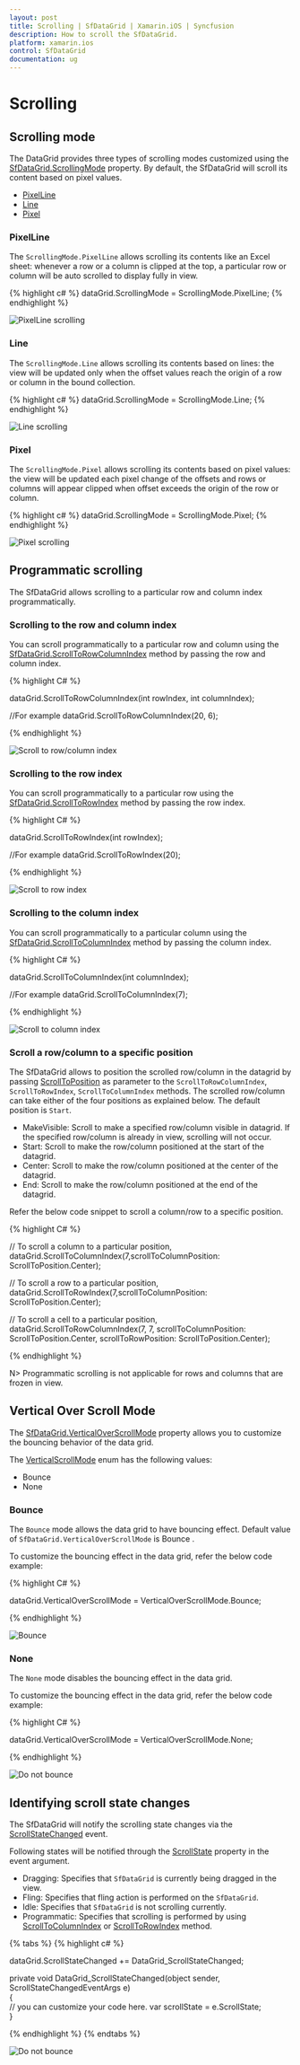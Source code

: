 ```yaml
---
layout: post
title: Scrolling | SfDataGrid | Xamarin.iOS | Syncfusion
description: How to scroll the SfDataGrid.
platform: xamarin.ios
control: SfDataGrid
documentation: ug
---
```


# Scrolling 

## Scrolling mode

The DataGrid provides three types of scrolling modes customized using the [SfDataGrid.ScrollingMode](http://help.syncfusion.com/cr/cref_files/xamarin-ios/Syncfusion.SfDataGrid.iOS~Syncfusion.SfDataGrid.SfDataGrid~ScrollingMode.html) property. By default, the SfDataGrid will scroll its content based on pixel values.

* [PixelLine](http://help.syncfusion.com/cr/cref_files/xamarin-ios/Syncfusion.SfDataGrid.iOS~Syncfusion.SfDataGrid.ScrollingMode.html)
* [Line](http://help.syncfusion.com/cr/cref_files/xamarin-ios/Syncfusion.SfDataGrid.iOS~Syncfusion.SfDataGrid.ScrollingMode.html)
* [Pixel](http://help.syncfusion.com/cr/cref_files/xamarin-ios/Syncfusion.SfDataGrid.iOS~Syncfusion.SfDataGrid.ScrollingMode.html)

### PixelLine

The `ScrollingMode.PixelLine` allows scrolling its contents like an Excel sheet: whenever a row or a column is clipped at the top, a particular row or column will be auto scrolled to display fully in view.

{% highlight c# %}
dataGrid.ScrollingMode = ScrollingMode.PixelLine; 
{% endhighlight %}

![PixelLine scrolling](SfDataGrid_images/PixelLine.gif)

### Line

The `ScrollingMode.Line` allows scrolling its contents based on lines: the view will be updated only when the offset values reach the origin of a row or column in the bound collection.

{% highlight c# %}
dataGrid.ScrollingMode = ScrollingMode.Line; 
{% endhighlight %}

![Line scrolling](SfDataGrid_images/Line.gif)

### Pixel

The `ScrollingMode.Pixel` allows scrolling its contents based on pixel values: the view will be updated each pixel change of the offsets and rows or columns will appear clipped when offset exceeds the origin of the row or column.

{% highlight c# %}
dataGrid.ScrollingMode = ScrollingMode.Pixel; 
{% endhighlight %}

![Pixel scrolling](SfDataGrid_images/pixel.gif)

## Programmatic scrolling

The SfDataGrid allows scrolling to a particular row and column index programmatically.

### Scrolling to the row and column index

You can scroll programmatically to a particular row and column using the [SfDataGrid.ScrollToRowColumnIndex](http://help.syncfusion.com/cr/cref_files/xamarin-ios/Syncfusion.SfDataGrid.iOS~Syncfusion.SfDataGrid.SfDataGrid~ScrollToRowColumnIndex.html) method by passing the row and column index.

{% highlight C# %}

dataGrid.ScrollToRowColumnIndex(int rowIndex, int columnIndex);

//For example 
dataGrid.ScrollToRowColumnIndex(20, 6);

{% endhighlight %}

![Scroll to row/column index](SfDataGrid_images/ScrollToRowColumn.gif)

### Scrolling to the row index

You can scroll programmatically to a particular row using the [SfDataGrid.ScrollToRowIndex](http://help.syncfusion.com/cr/cref_files/xamarin-ios/Syncfusion.SfDataGrid.iOS~Syncfusion.SfDataGrid.SfDataGrid~ScrollToRowIndex.html) method by passing the row index.

{% highlight C# %}

dataGrid.ScrollToRowIndex(int rowIndex);

//For example 
dataGrid.ScrollToRowIndex(20);

{% endhighlight %}

![Scroll to row index](SfDataGrid_images/ScrollToRowIndex.gif)

### Scrolling to the column index

You can scroll programmatically to a particular column using the [SfDataGrid.ScrollToColumnIndex](http://help.syncfusion.com/cr/cref_files/xamarin-ios/Syncfusion.SfDataGrid.iOS~Syncfusion.SfDataGrid.SfDataGrid~ScrollToColumnIndex.html) method by passing the column index.

{% highlight C# %}

dataGrid.ScrollToColumnIndex(int columnIndex);

//For example
dataGrid.ScrollToColumnIndex(7);

{% endhighlight %}

![Scroll to column index](SfDataGrid_images/ScrollToColumnIndex.gif)


### Scroll a row/column to a specific position

The SfDataGrid allows to position the scrolled row/column in the datagrid by passing [ScrollToPosition](https://help.syncfusion.com/cr/cref_files/xamarin-ios/Syncfusion.SfDataGrid.iOS~Syncfusion.SfDataGrid.ScrollToPosition.html) as parameter to the `ScrollToRowColumnIndex`, `ScrollToRowIndex`, `ScrollToColumnIndex` methods. The scrolled row/column can take either of the four positions as explained below. The default position is `Start`.

* MakeVisible: Scroll to make a specified row/column visible in datagrid. If the specified row/column is already in view, scrolling will not occur.
* Start: Scroll to make the row/column positioned at the start of the datagrid.
* Center: Scroll to make the row/column positioned at the center of the datagrid.
* End: Scroll to make the row/column positioned at the end of the datagrid. 

Refer the below code snippet to scroll a column/row to a specific position.

{% highlight C# %}

// To scroll a column to a particular position,
dataGrid.ScrollToColumnIndex(7,scrollToColumnPosition: ScrollToPosition.Center);

// To scroll a row to a particular position,
dataGrid.ScrollToRowIndex(7,scrollToColumnPosition: ScrollToPosition.Center);

// To scroll a cell to a particular position,
dataGrid.ScrollToRowColumnIndex(7, 7, scrollToColumnPosition: ScrollToPosition.Center, scrollToRowPosition: ScrollToPosition.Center);

{% endhighlight %}

N> Programmatic scrolling is not applicable for rows and columns that are frozen in view.

## Vertical Over Scroll Mode

The [SfDataGrid.VerticalOverScrollMode](https://help.syncfusion.com/cr/cref_files/xamarin-ios/Syncfusion.SfDataGrid.iOS~Syncfusion.SfDataGrid.SfDataGrid~VerticalOverScrollMode.html) property allows you to customize the bouncing behavior of the data grid.

The [VerticalScrollMode](https://help.syncfusion.com/cr/cref_files/xamarin-ios/Syncfusion.SfDataGrid.iOS~Syncfusion.SfDataGrid.VerticalOverScrollMode.html) enum has the following values:

* Bounce
* None

### Bounce

The `Bounce` mode allows the data grid to have bouncing effect. Default value of `SfDataGrid.VerticalOverScrollMode` is Bounce .

To customize the bouncing effect in the data grid, refer the below code example:

{% highlight C# %}

dataGrid.VerticalOverScrollMode = VerticalOverScrollMode.Bounce;

{% endhighlight %}

![Bounce](SfDataGrid_images/VerticalScrollOverModeBounce.gif)

### None

The `None` mode disables the bouncing effect in the data grid.

To customize the bouncing effect in the data grid, refer the below code example:

{% highlight C# %}

dataGrid.VerticalOverScrollMode = VerticalOverScrollMode.None;

{% endhighlight %}

![Do not bounce](SfDataGrid_images/VerticalScrollOverModeNone.gif)

## Identifying scroll state changes

The SfDataGrid will notify the scrolling state changes via the [ScrollStateChanged](https://help.syncfusion.com/cr/cref_files/xamarin-ios/Syncfusion.SfDataGrid.iOS~Syncfusion.SfDataGrid.SfDataGrid~ScrollStateChanged_EV.html) event.

Following states will be notified through the [ScrollState](https://help.syncfusion.com/cr/cref_files/xamarin-ios/Syncfusion.SfDataGrid.iOS~Syncfusion.SfDataGrid.ScrollStateChangedEventArgs~ScrollState.html) property in the event argument.

* Dragging: Specifies that `SfDataGrid` is currently being dragged in the view.
* Fling: Specifies that fling action is performed on the `SfDataGrid`.
* Idle: Specifies that `SfDataGrid` is not scrolling currently.
* Programmatic: Specifies that scrolling is performed by using [ScrollToColumnIndex](https://help.syncfusion.com/cr/cref_files/xamarin-ios/Syncfusion.SfDataGrid.iOS~Syncfusion.SfDataGrid.SfDataGrid~ScrollToColumnIndex.html) or [ScrollToRowIndex](https://help.syncfusion.com/cr/xamarin-ios/Syncfusion.SfDataGrid.iOS~Syncfusion.SfDataGrid.SfDataGrid~ScrollToRowIndex.html) method.

{% tabs %}
{% highlight c# %}

dataGrid.ScrollStateChanged += DataGrid_ScrollStateChanged;

   private void DataGrid_ScrollStateChanged(object sender, ScrollStateChangedEventArgs e)   
    {                    
      // you can customize your code here.
      var scrollState = e.ScrollState;            
    }

{% endhighlight %}
{% endtabs %}

![Do not bounce](SfDataGrid_images/VerticalScrollOverModeNone.gif)
